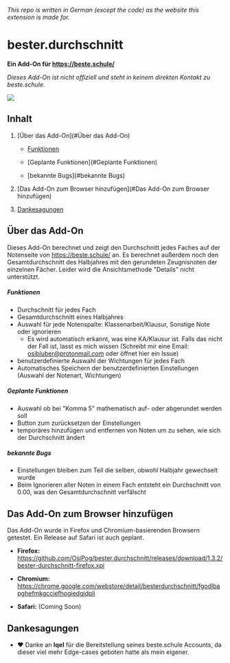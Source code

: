 *This repo is written in German (except the code) as the website this extension is made for.*

# bester.durchschnitt

**Ein Add-On für https://beste.schule/**

*Dieses Add-On ist nicht offiziell und steht in keinem direkten Kontakt zu beste.schule.*

![](https://i.imgur.com/ddw5TrS.png)

## Inhalt

1. [Über das Add-On](#Über das Add-On)

   - [Funktionen](#Funktionen)

   - [Geplante Funktionen](#Geplante Funktionen)

   - [bekannte Bugs](#bekannte Bugs)

2. [Das Add-On zum Browser hinzufügen](#Das Add-On zum Browser hinzufügen)

3. [Dankesagungen](#Dankesagungen)



## Über das Add-On

Dieses Add-On berechnet und zeigt den Durchschnitt jedes Faches auf der Notenseite von https://beste.schule/ an. Es berechnet außerdem noch den Gesamtdurchschnitt des Halbjahres mit den gerundeten Zeugnisnoten der einzelnen Fächer. Leider wird die Ansichtsmethode "Details" nicht unterstützt.

##### Funktionen

- Durchschnitt für jedes Fach
- Gesamtdurchschnitt eines Halbjahres
- Auswahl für jede Notenspalte: Klassenarbeit/Klausur, Sonstige Note oder ignorieren
  - Es wird automatisch erkannt, was eine KA/Klausur ist. Falls das nicht der Fall ist, lasst es mich wissen (Schreibt mir eine Email: osibluber@protonmail.com oder öffnet hier ein Issue)
- benutzerdefinierte Auswahl der Wichtungen für jedes Fach
- Automatisches Speichern der benutzerdefinierten Einstellungen (Auswahl der Notenart, Wichtungen)



##### Geplante Funktionen

- Auswahl ob bei "Komma 5" mathematisch auf- oder abgerundet werden soll
- Button zum zurücksetzen der Einstellungen
- temporäres hinzufügen und entfernen von Noten um zu sehen, wie sich der Durchschnitt ändert



##### bekannte Bugs

- Einstellungen bleiben zum Teil die selben, obwohl Halbjahr gewechselt wurde
- Beim Ignorieren aller Noten in einem Fach entsteht ein Durchschnitt von 0.00, was den Gesamtdurchschnitt verfälscht



## Das Add-On zum Browser hinzufügen

Das Add-On wurde in Firefox und Chromium-basierenden Browsern getestet. Ein Release auf Safari ist auch geplant.

- **Firefox:** https://github.com/OsiPog/bester.durchschnitt/releases/download/1.3.2/bester-durchschnitt-firefox.xpi

- **Chromium:** https://chrome.google.com/webstore/detail/besterdurchschnitt/fgodlbapghefmkgcciefhogiedgjdpli

- **Safari:** (Coming Soon)

## Dankesagungen

- :heart: Danke an **Iqel** für die Bereitstellung seines beste.schule Accounts, da dieser viel mehr Edge-cases geboten hatte als mein eigener.

